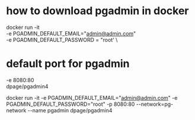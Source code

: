 # how to download pgadmin in docker

docker run -it \
-e PGADMIN_DEFAULT_EMAIL="admin@admin.com" \
-e PGADMIN_DEFAULT_PASSWORD = "root' \

# default port for pgadmin
-e 8080:80 \
dpage/pgadmin4


docker run -it   -e PGADMIN_DEFAULT_EMAIL="admin@admin.com"   -e PGADMIN_DEFAULT_PASSWORD="root"   -p 8080:80 --network=pg-network --name pgadmin   dpage/pgadmin4